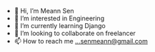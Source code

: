 - 👋 Hi, I’m Meann Sen
- 👀 I’m interested in Engineering
- 🌱 I’m currently learning Django
- 💞️ I’m looking to collaborate on freelancer
- 📫 How to reach me ...senmeann@gmail.com

<!---
senmeannrealwat/senmeannrealwat is a ✨ special ✨ repository because its `README.md` (this file) appears on your GitHub profile.
You can click the Preview link to take a look at your changes.
--->
